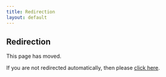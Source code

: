 ```yaml
---
title: Redirection
layout: default
---
```

## Redirection

This page has moved.

If you are not redirected automatically, then please [click here](programming-languages/go.html).
